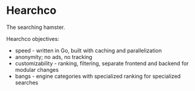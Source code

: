 # Hearchco
The searching hamster.

Hearchco objectives:
+ speed - written in Go, built with caching and parallelization
+ anonymity; no ads, no tracking
+ customizability - ranking, filtering, separate frontend and backend for modular changes
+ bangs - engine categories with specialized ranking for specialized searches